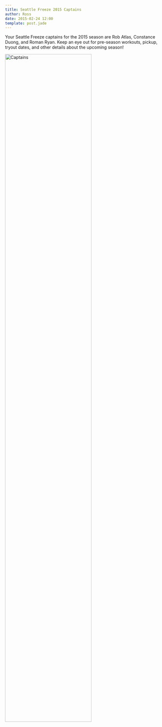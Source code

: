 ```yaml
---
title: Seattle Freeze 2015 Captains
author: Ross
date: 2015-02-24 12:00
template: post.jade
---
```


Your Seattle Freeze captains for the 2015 season are Rob Atlas, Constance Duong, and Roman Ryan. 
Keep an eye out for pre-season workouts, pickup, tryout dates, and other details about the upcoming season!



<img class="img-responsive" style="margin: 0px auto; width: 75%;" src="/blog/2015-captains/captains.jpg" alt="Captains">
